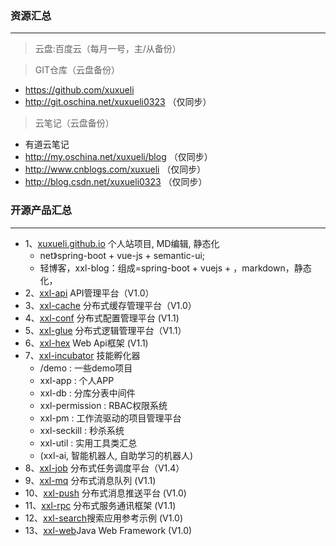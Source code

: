 ### 资源汇总
---
> 云盘:百度云（每月一号，主/从备份）

> GIT仓库（云盘备份）
* https://github.com/xuxueli
* http://git.oschina.net/xuxueli0323 （仅同步）

> 云笔记（云盘备份）
* 有道云笔记
* http://my.oschina.net/xuxueli/blog （仅同步）
* http://www.cnblogs.com/xuxueli （仅同步）
* http://blog.csdn.net/xuxueli0323 （仅同步）


### 开源产品汇总
***
- 1、[xuxueli.github.io](https://github.com/xuxueli/xuxueli.github.io)  个人站项目, MD编辑, 静态化
    - net》spring-boot + vue-js + semantic-ui;
    - 轻博客，xxl-blog：组成=spring-boot + vuejs + ，markdown，静态化，
- 2、[xxl-api](https://github.com/xuxueli/xxl-api)       API管理平台（V1.0）
- 3、[xxl-cache](https://github.com/xuxueli/xxl-cache)   分布式缓存管理平台（V1.0）
- 4、[xxl-conf](https://github.com/xuxueli/xxl-conf)     分布式配置管理平台 (V1.1)
- 5、[xxl-glue](https://github.com/xuxueli/xxl-glue)     分布式逻辑管理平台（V1.1）
- 6、[xxl-hex](https://github.com/xuxueli/xxl-hex)       Web Api框架 (V1.1)
- 7、[xxl-incubator](https://github.com/xuxueli/xxl-incubator)   技能孵化器
    - /demo : 一些demo项目
    - xxl-app : 个人APP
    - xxl-db : 分库分表中间件
    - xxl-permission : RBAC权限系统
    - xxl-pm : 工作流驱动的项目管理平台
    - xxl-seckill : 秒杀系统
    - xxl-util : 实用工具类汇总
    - (xxl-ai, 智能机器人, 自助学习的机器人)
- 8、[xxl-job](https://github.com/xuxueli/xxl-job)       分布式任务调度平台（V1.4）
- 9、[xxl-mq](https://github.com/xuxueli/xxl-mq)         分布式消息队列 (V1.1)
- 10、[xxl-push](https://github.com/xuxueli/xxl-push)     分布式消息推送平台 (V1.0)
- 11、[xxl-rpc](https://github.com/xuxueli/xxl-rpc)      分布式服务通讯框架 (V1.1)
- 12、[xxl-search](https://github.com/xuxueli/xxl-search)搜索应用参考示例 (V1.0)
- 13、[xxl-web](https://github.com/xuxueli/xxl-web)Java Web Framework (V1.0)



